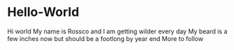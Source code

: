 # Hello-World

Hi world
My name is Rossco and I am getting wilder every day
My beard is a few inches now but should be a footlong by year end
More to follow
